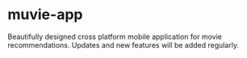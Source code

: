 # muvie-app
Beautifully designed cross platform mobile application for movie recommendations. Updates and new features will be added regularly. 
